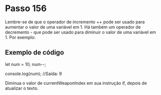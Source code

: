 # Passo 156

Lembre-se de que o operador de incremento ++ pode ser usado para aumentar o valor de uma variável em 1. Há também um operador de decremento - que pode ser usado para diminuir o valor de uma variável em 1. Por exemplo:

## Exemplo de código

let num = 10;
num--;

console.log(num); //Saída: 9

Diminua o valor de currentWeaponIndex em sua instrução if, depois de atualizar o texto.